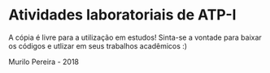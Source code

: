 # Atividades laboratoriais de ATP-I
A cópia é livre para a utilização em estudos! Sinta-se a vontade para baixar os códigos e utlizar em seus trabalhos acadêmicos :)

Murilo Pereira - 2018
